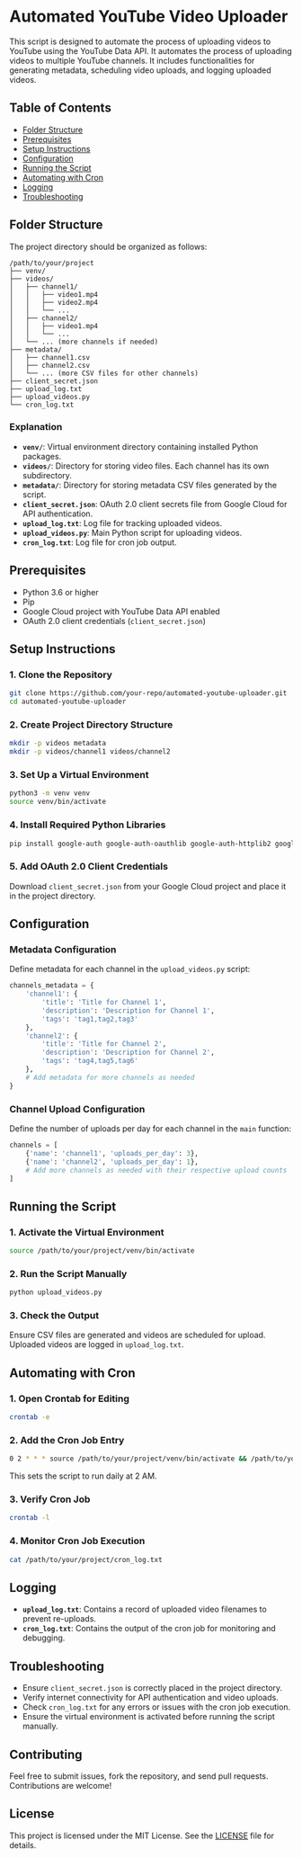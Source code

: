 # Automated YouTube Video Uploader

This script is designed to automate the process of uploading videos to YouTube using the YouTube Data API. It automates the process of uploading videos to multiple YouTube channels. It includes functionalities for generating metadata, scheduling video uploads, and logging uploaded videos.

## Table of Contents

- [Folder Structure](#folder-structure)
- [Prerequisites](#prerequisites)
- [Setup Instructions](#setup-instructions)
- [Configuration](#configuration)
- [Running the Script](#running-the-script)
- [Automating with Cron](#automating-with-cron)
- [Logging](#logging)
- [Troubleshooting](#troubleshooting)

## Folder Structure

The project directory should be organized as follows:

```
/path/to/your/project
├── venv/
├── videos/
│   ├── channel1/
│   │   ├── video1.mp4
│   │   ├── video2.mp4
│   │   └── ...
│   ├── channel2/
│   │   ├── video1.mp4
│   │   └── ...
│   └── ... (more channels if needed)
├── metadata/
│   ├── channel1.csv
│   ├── channel2.csv
│   └── ... (more CSV files for other channels)
├── client_secret.json
├── upload_log.txt
├── upload_videos.py
└── cron_log.txt
```

### Explanation

- **`venv/`**: Virtual environment directory containing installed Python packages.
- **`videos/`**: Directory for storing video files. Each channel has its own subdirectory.
- **`metadata/`**: Directory for storing metadata CSV files generated by the script.
- **`client_secret.json`**: OAuth 2.0 client secrets file from Google Cloud for API authentication.
- **`upload_log.txt`**: Log file for tracking uploaded videos.
- **`upload_videos.py`**: Main Python script for uploading videos.
- **`cron_log.txt`**: Log file for cron job output.

## Prerequisites

- Python 3.6 or higher
- Pip
- Google Cloud project with YouTube Data API enabled
- OAuth 2.0 client credentials (`client_secret.json`)

## Setup Instructions

### 1. Clone the Repository

```bash
git clone https://github.com/your-repo/automated-youtube-uploader.git
cd automated-youtube-uploader
```

### 2. Create Project Directory Structure

```bash
mkdir -p videos metadata
mkdir -p videos/channel1 videos/channel2
```

### 3. Set Up a Virtual Environment

```bash
python3 -m venv venv
source venv/bin/activate
```

### 4. Install Required Python Libraries

```bash
pip install google-auth google-auth-oauthlib google-auth-httplib2 google-api-python-client
```

### 5. Add OAuth 2.0 Client Credentials

Download `client_secret.json` from your Google Cloud project and place it in the project directory.

## Configuration

### Metadata Configuration

Define metadata for each channel in the `upload_videos.py` script:

```python
channels_metadata = {
    'channel1': {
        'title': 'Title for Channel 1',
        'description': 'Description for Channel 1',
        'tags': 'tag1,tag2,tag3'
    },
    'channel2': {
        'title': 'Title for Channel 2',
        'description': 'Description for Channel 2',
        'tags': 'tag4,tag5,tag6'
    },
    # Add metadata for more channels as needed
}
```

### Channel Upload Configuration

Define the number of uploads per day for each channel in the `main` function:

```python
channels = [
    {'name': 'channel1', 'uploads_per_day': 3},
    {'name': 'channel2', 'uploads_per_day': 1},
    # Add more channels as needed with their respective upload counts
]
```

## Running the Script

### 1. Activate the Virtual Environment

```bash
source /path/to/your/project/venv/bin/activate
```

### 2. Run the Script Manually

```bash
python upload_videos.py
```

### 3. Check the Output

Ensure CSV files are generated and videos are scheduled for upload. Uploaded videos are logged in `upload_log.txt`.

## Automating with Cron

### 1. Open Crontab for Editing

```bash
crontab -e
```

### 2. Add the Cron Job Entry

```bash
0 2 * * * source /path/to/your/project/venv/bin/activate && /path/to/your/project/venv/bin/python /path/to/your/project/upload_videos.py >> /path/to/your/project/cron_log.txt 2>&1
```

This sets the script to run daily at 2 AM.

### 3. Verify Cron Job

```bash
crontab -l
```

### 4. Monitor Cron Job Execution

```bash
cat /path/to/your/project/cron_log.txt
```

## Logging

- **`upload_log.txt`**: Contains a record of uploaded video filenames to prevent re-uploads.
- **`cron_log.txt`**: Contains the output of the cron job for monitoring and debugging.

## Troubleshooting

- Ensure `client_secret.json` is correctly placed in the project directory.
- Verify internet connectivity for API authentication and video uploads.
- Check `cron_log.txt` for any errors or issues with the cron job execution.
- Ensure the virtual environment is activated before running the script manually.

## Contributing

Feel free to submit issues, fork the repository, and send pull requests. Contributions are welcome!

## License

This project is licensed under the MIT License. See the [LICENSE](LICENSE) file for details.
